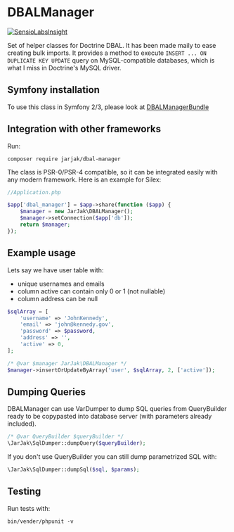 DBALManager
===========

[![SensioLabsInsight](https://insight.sensiolabs.com/projects/7d2b23a4-1c67-46d6-9ac2-9af69041f3cf/small.png)](https://insight.sensiolabs.com/projects/7d2b23a4-1c67-46d6-9ac2-9af69041f3cf)

Set of helper classes for Doctrine DBAL. It has been made maily to ease creating bulk imports. It provides a method to execute `INSERT ... ON DUPLICATE KEY UPDATE` query on MySQL-compatible databases, which is what I miss in Doctrine's MySQL driver.


Symfony installation
--------------------

To use this class in Symfony 2/3, please look at [DBALManagerBundle](https://github.com/JarJak/DBALManagerBundle)


Integration with other frameworks
---------------------------------

Run:

```
composer require jarjak/dbal-manager
```

The class is PSR-0/PSR-4 compatible, so it can be integrated easily with any modern framework.
Here is an example for Silex:

```php
//Application.php

$app['dbal_manager'] = $app->share(function ($app) {
    $manager = new JarJak\DBALManager();
    $manager->setConnection($app['db']);
    return $manager;
});
```

Example usage
-------------

Lets say we have user table with: 
- unique usernames and emails
- column active can contain only 0 or 1 (not nullable)
- column address can be null

```php
$sqlArray = [
    'username' => 'JohnKennedy',
    'email' => 'john@kennedy.gov',
    'password' => $password,
    'address' => '',
    'active' => 0,
];

/* @var $manager JarJak\DBALManager */
$manager->insertOrUpdateByArray('user', $sqlArray, 2, ['active']);
```

Dumping Queries
---------------

DBALManager can use VarDumper to dump SQL queries from QueryBuilder ready to be copypasted into database server (with parameters already included).

```php
/* @var QueryBuilder $queryBuilder */
\JarJak\SqlDumper::dumpQuery($queryBuilder);
```

If you don't use QueryBuilder you can still dump parametrized SQL with:

```php
\JarJak\SqlDumper::dumpSql($sql, $params);
```

Testing
-------

Run tests with:

```
bin/vender/phpunit -v
```
